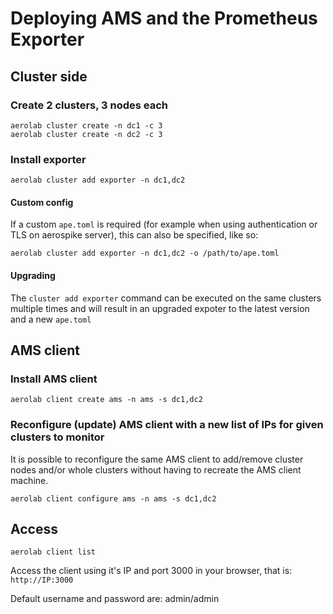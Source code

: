 # Deploying AMS and the Prometheus Exporter

## Cluster side

### Create 2 clusters, 3 nodes each

```
aerolab cluster create -n dc1 -c 3
aerolab cluster create -n dc2 -c 3
```

### Install exporter

```
aerolab cluster add exporter -n dc1,dc2
```

#### Custom config

If a custom `ape.toml` is required (for example when using authentication or TLS on aerospike server), this can also be specified, like so:

```
aerolab cluster add exporter -n dc1,dc2 -o /path/to/ape.toml
```

#### Upgrading

The `cluster add exporter` command can be executed on the same clusters multiple times and will result in an upgraded expoter to the latest version and a new `ape.toml`

## AMS client

### Install AMS client

```
aerolab client create ams -n ams -s dc1,dc2
```

### Reconfigure (update) AMS client with a new list of IPs for given clusters to monitor

It is possible to reconfigure the same AMS client to add/remove cluster nodes and/or whole clusters without having to recreate the AMS client machine.

```
aerolab client configure ams -n ams -s dc1,dc2
```

## Access

```
aerolab client list
```

Access the client using it's IP and port 3000 in your browser, that is: `http://IP:3000`

Default username and password are: admin/admin
